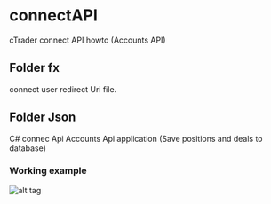 # connectAPI
cTrader connect API howto (Accounts API)

## Folder fx
connect user redirect Uri file.

## Folder Json
C# connec Api Accounts Api application (Save positions and deals to database)


### Working example
![alt tag](https://github.com/fxstar/connectAPI/blob/master/connectApi-AccountsApi.jpg)
